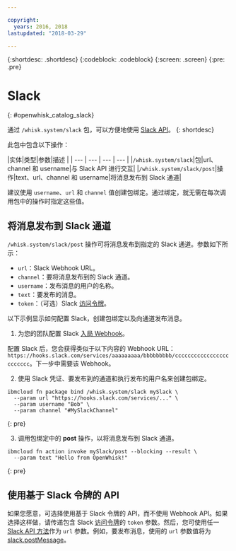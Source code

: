 ```yaml
---

copyright:
  years: 2016, 2018
lastupdated: "2018-03-29"

---
```


{:shortdesc: .shortdesc}
{:codeblock: .codeblock}
{:screen: .screen}
{:pre: .pre}

# Slack
{: #openwhisk_catalog_slack}

通过 `/whisk.system/slack` 包，可以方便地使用 [Slack API](https://api.slack.com/)。
{: shortdesc}

此包中包含以下操作：

|实体|类型|参数|描述
|
| --- | --- | --- | --- |
|`/whisk.system/slack`|包|url、channel 和 username|与 Slack API 进行交互|
|`/whisk.system/slack/post`|操作|text、url、channel 和 username|将消息发布到 Slack 通道|

建议使用 `username`、`url` 和 `channel` 值创建包绑定。通过绑定，就无需在每次调用包中的操作时指定这些值。

## 将消息发布到 Slack 通道

`/whisk.system/slack/post` 操作可将消息发布到指定的 Slack 通道。参数如下所示：

- `url`：Slack Webhook URL。
- `channel`：要将消息发布到的 Slack 通道。
- `username`：发布消息的用户的名称。
- `text`：要发布的消息。
- `token`：（可选）Slack [访问令牌](https://api.slack.com/tokens)。

以下示例显示如何配置 Slack，创建包绑定以及向通道发布消息。

1. 为您的团队配置 Slack [入局 Webhook](https://api.slack.com/incoming-webhooks)。

  配置 Slack 后，您会获得类似于以下内容的 Webhook URL：`https://hooks.slack.com/services/aaaaaaaaa/bbbbbbbbb/cccccccccccccccccccccccc`。下一步中需要该 Webhook。

2. 使用 Slack 凭证、要发布到的通道和执行发布的用户名来创建包绑定。
  ```
  ibmcloud fn package bind /whisk.system/slack mySlack \
    --param url "https://hooks.slack.com/services/..." \
    --param username "Bob" \
    --param channel "#MySlackChannel"
  ```
  {: pre}

3. 调用包绑定中的 **post** 操作，以将消息发布到 Slack 通道。
  ```
  ibmcloud fn action invoke mySlack/post --blocking --result \
    --param text "Hello from OpenWhisk!"
  ```
  {: pre}

## 使用基于 Slack 令牌的 API

如果您愿意，可选择使用基于 Slack 令牌的 API，而不使用 Webhook API。如果选择这样做，请传递包含 Slack [访问令牌](https://api.slack.com/tokens)的 `token` 参数。然后，您可使用任一 [Slack API 方法](https://api.slack.com/methods)作为 `url` 参数。例如，要发布消息，使用的 `url` 参数值将为 [slack.postMessage](https://api.slack.com/methods/chat.postMessage)。
